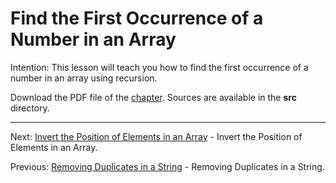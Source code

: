 # Find the First Occurrence of a Number in an Array

Intention: This lesson will teach you how to find the first occurrence of a number in an array using recursion.

Download the PDF file of the [chapter](chapter_15.pdf). Sources are available in the <b>src</b> directory. 

<hr>

Next: [Invert the Position of Elements in an Array](chapter_16.md "Invert the Position of Elements in an Array") - 
Invert the Position of Elements in an Array.

Previous: [Removing Duplicates in a String](chapter_14.md "Removing Duplicates in a String") - Removing Duplicates in a String.